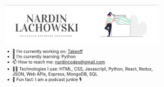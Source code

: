 
<img src='images/github-banner.png' width="700">

- 🔭 I’m currently working on: [Takeoff](https://github.com/nard1n/Takeoff)
- 🌱 I’m currently learning: Python
- 📫 How to reach me: nardincodes@gmail.com
- 👩‍💻 Technologies I use: HTML, CSS, Javascript, Python, React, Redux, JSON, Web APIs, Express, MongoDB, SQL
- 💫 Fun fact: I am a podcast junkie 🎙 